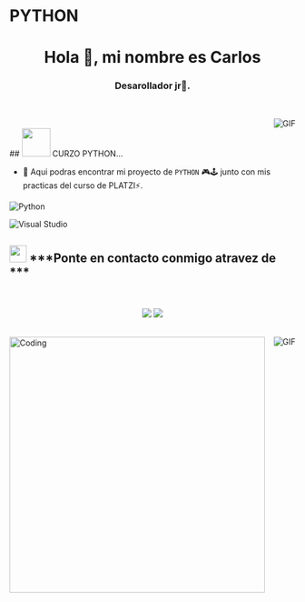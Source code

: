 # PYTHON
<h1 align="center">Hola 👋, mi nombre es Carlos</h1>
<h3 align="center">Desarollador jr🌟.</h3>
<br>

<p>
    <img align="right" alt="GIF" src="https://media.giphy.com/media/836HiJc7pgzy8iNXCn/giphy.gif" />
</p>
<br>
## <picture><img src = "https://github.com/7oSkaaa/7oSkaaa/blob/main/Images/about_me.gif?raw=true" width = 50px></picture> CURZO PYTHON...


- 🌱 Aqui podras encontrar mi proyecto de `PYTHON` 🎮🕹️ junto con mis practicas del curso de PLATZI⚡.

![Python](https://img.shields.io/badge/python-3670A0?style=for-the-badge&logo=python&logoColor=ffdd54)

![Visual Studio](https://img.shields.io/badge/Visual%20Studio-5C2D91.svg?style=for-the-badge&logo=visual-studio&logoColor=white)
<br>



## <img src="https://media.giphy.com/media/ObNTw8Uzwy6KQ/giphy.gif" width="30px">&nbsp;***Ponte en contacto conmigo atravez de ***
<p align="center">
   <br>
<br>	
<a target="_blank" href="https://www.linkedin.com/in/carlos-david-l%C3%B3pez-abadia-95178019a/"><img src="https://img.shields.io/badge/-LinkedIn-0077B5?style=for-the-badge&logo=Linkedin&logoColor=white"></img></a>
<a target="_blank" href="trabajoscharlie@gmail.com"><img src="https://img.shields.io/badge/-Gmail-D14836?style=for-the-badge&logo=Gmail&logoColor=white"></img></a>
<br>
</p>

<br />

  <img align="right" alt="GIF" src="https://media.giphy.com/media/LmNwrBhejkK9EFP504/giphy.gif" />

<img align="center" alt="Coding" width="450" src="https://repository-images.githubusercontent.com/588181932/e36ec678-7984-4cdd-8e4c-a3932772ff8e">
